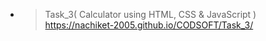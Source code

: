 - > Task_3( Calculator using HTML, CSS & JavaScript )<br>https://nachiket-2005.github.io/CODSOFT/Task_3/
 
